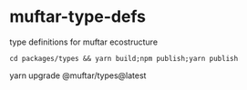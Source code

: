 # muftar-type-defs
type definitions for muftar ecostructure

```
cd packages/types && yarn build;npm publish;yarn publish
```
 yarn upgrade @muftar/types@latest